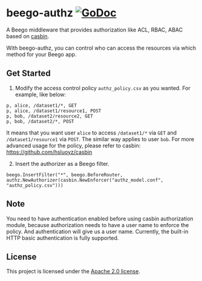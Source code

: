 # beego-authz [![GoDoc](https://godoc.org/github.com/casbin/beego-authz?status.svg)](https://godoc.org/github.com/casbin/beego-authz)
A Beego middleware that provides authorization like ACL, RBAC, ABAC based on [casbin](https://github.com/hsluoyz/casbin).

With beego-authz, you can control who can access the resources via which method for your Beego app.

## Get Started

1. Modify the access control policy ``authz_policy.csv`` as you wanted. For example, like below:

```csv
p, alice, /dataset1/*, GET
p, alice, /dataset1/resource1, POST
p, bob, /dataset2/resource2, GET
p, bob, /dataset2/*, POST
```

It means that you want user ``alice`` to access ``/dataset1/*`` via ``GET`` and ``/dataset1/resource1`` via ``POST``. The similar way applies to user ``bob``. For more advanced usage for the policy, please refer to casbin: https://github.com/hsluoyz/casbin

2. Insert the authorizer as a Beego filter.

```golang
beego.InsertFilter("*", beego.BeforeRouter, authz.NewAuthorizer(casbin.NewEnforcer("authz_model.conf", "authz_policy.csv")))
```

## Note

You need to have authentication enabled before using casbin authorization module, because authorization needs to have a user name to enforce the policy. And authentication will give us a user name. Currently, the built-in HTTP basic authentication is fully supported.

## License

This project is licensed under the [Apache 2.0 license](https://github.com/casbin/beego-authz/blob/master/LICENSE).
